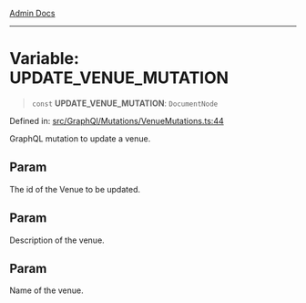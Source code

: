 [Admin Docs](/)

***

# Variable: UPDATE\_VENUE\_MUTATION

> `const` **UPDATE\_VENUE\_MUTATION**: `DocumentNode`

Defined in: [src/GraphQl/Mutations/VenueMutations.ts:44](https://github.com/PalisadoesFoundation/talawa-admin/blob/main/src/GraphQl/Mutations/VenueMutations.ts#L44)

GraphQL mutation to update a venue.

## Param

The id of the Venue to be updated.

## Param

Description of the venue.

## Param

Name of the venue.
